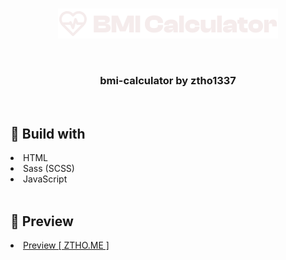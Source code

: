 <br>
<p align="center"><img src="./assets/logo.svg"></p>

<br />
<h3 align="center">bmi-calculator by ztho1337</h3>
<br>
<h2>📒 Build with</h2>
<li>HTML</li>
<li>Sass (SCSS)</li>
<li>JavaScript</li>

<br>

<h2>🎈 Preview</h2>
<li><a href="https://bmi.ztho.me/">Preview [ ZTHO.ME ]</a></li>
